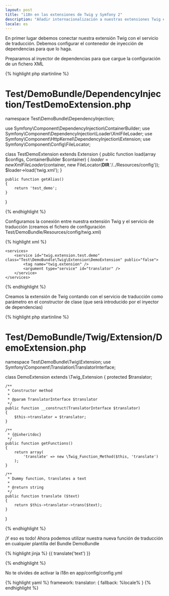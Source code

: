 ```yaml
---
layout: post
title: "i18n en las extensiones de Twig y Symfony 2"
description: "Añadir internacionalización a nuestras extensiones Twig en Symfony 2"
locale: es
---
```


En primer lugar debemos conectar nuestra extensión Twig con el servicio de traducción. Debemos configurar el contenedor de inyección de dependencias para que lo haga.

Preparamos al inyector de dependencias para que cargue la configuración de un fichero XML

{% highlight php startinline %}
# Test/DemoBundle/DependencyInjection/TestDemoExtension.php

namespace Test\DemoBundle\DependencyInjection;

use Symfony\Component\DependencyInjection\ContainerBuilder;
use Symfony\Component\DependencyInjection\Loader\XmlFileLoader;
use Symfony\Component\HttpKernel\DependencyInjection\Extension;
use Symfony\Component\Config\FileLocator;

class TestDemoExtension extends Extension
{
    public function load(array $configs, ContainerBuilder $container)
    {
        $loader = new XmlFileLoader($container, new FileLocator(__DIR__.'/../Resources/config'));
        $loader->load('twig.xml');
    }

    public function getAlias()
    {
        return 'test_demo';
    }
}

{% endhighlight %}

Configuramos la conexión entre nuestra extensión Twig y el servicio de traducción (creamos el fichero de configuración Test/DemoBundle/Resources/config/twig.xml)

{% highlight xml %}
<?xml version="1.0" ?>
<container xmlns="http://symfony.com/schema/dic/services"
    xmlns:xsi="http://www.w3.org/2001/XMLSchema-instance"
    xsi:schemaLocation="http://symfony.com/schema/dic/services http://symfony.com/schema/dic/services/services-1.0.xsd">

    <services>
        <service id="twig.extension.test.demo" class="Test\DemoBundle\Twig\Extension\DemoExtension" public="false">
            <tag name="twig.extension" />
            <argument type="service" id="translator" />
        </service>
    </services>
</container>

{% endhighlight %}

Creamos la extensión de Twig contando con el servicio de traducción como parámetro en el constructor de clase (que será introducido por el inyector de dependencias)

{% highlight php startinline %}
# Test/DemoBundle/Twig/Extension/DemoExtension.php

namespace Test\DemoBundle\Twig\Extension;
use Symfony\Component\Translation\TranslatorInterface;

class DemoExtension extends \Twig_Extension
{
    protected $translator;

    /**
     * Constructor method
     *
     * @param TranslatorInterface $translator
     */
    public function __construct(TranslatorInterface $translator)
    {
        $this->translator = $translator;
    }

    /**
     * {@inheritdoc}
     */
    public function getFunctions()
    {
        return array(
            'translate' => new \Twig_Function_Method($this, 'translate')
        );
    }

    /**
     * Dummy function, translates a text
     *
     * @return string
     */
    public function translate ($text)
    {
        return $this->translator->trans($text);
    }
}

{% endhighlight %}

¡Y eso es todo! Ahora podemos utilizar nuestra nueva función de traducción en cualquier plantilla del Bundle DemoBundle

{% highlight jinja %}
{{ translate('text') }}

{% endhighlight %}

No te olvides de activar la i18n en app/config/config.yml

{% highlight yaml %}
framework:
    translator:      { fallback: %locale% }
{% endhighlight %}
